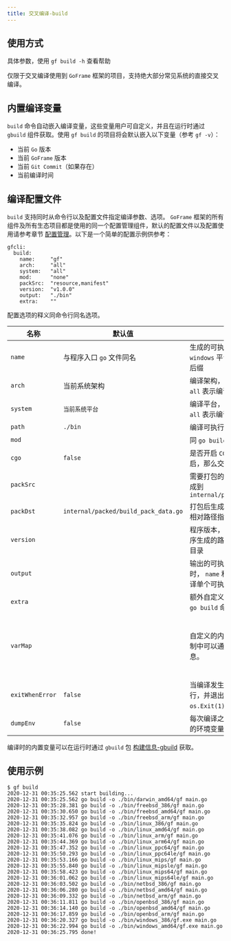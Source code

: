 ```yaml
---
title: 交叉编译-build
---
```


## 使用方式

具体参数，使用 `gf build -h` 查看帮助

仅限于交叉编译使用到 `GoFrame` 框架的项目，支持绝大部分常见系统的直接交叉编译。

## 内置编译变量

`build` 命令自动嵌入编译变量，这些变量用户可自定义，并且在运行时通过 `gbuild` 组件获取。使用 `gf build` 的项目将会默认嵌入以下变量（参考 `gf -v`）：

- 当前 `Go` 版本
- 当前 `GoFrame` 版本
- 当前 `Git Commit`（如果存在）
- 当前编译时间

## 编译配置文件

`build` 支持同时从命令行以及配置文件指定编译参数、选项。 `GoFrame` 框架的所有组件及所有生态项目都是使用的同一个配置管理组件，默认的配置文件以及配置使用请参考章节
[配置管理](/docs/核心组件/配置管理)。以下是一个简单的配置示例供参考：

```
gfcli:
  build:
    name:     "gf"
    arch:     "all"
    system:   "all"
    mod:      "none"
    packSrc:  "resource,manifest"
    version:  "v1.0.0"
    output:   "./bin"
    extra:    ""
```

配置选项的释义同命令行同名选项。

| 名称 | 默认值 | 含义 | 示例 |
| --- | --- | --- | --- |
| `name` | 与程序入口 `go` 文件同名 | 生成的可执行文件名称。如果是 `windows` 平台，那么默认会加上 `.exe` 后缀 | `gf` |
| `arch` | 当前系统架构 | 编译架构，多个以 `,` 号分隔，如果是 `all` 表示编译所有支持架构 | `386,amd64,arm` |
| `system` | `当前系统平台` | 编译平台，多个以 `,` 号分隔，如果是 `all` 表示编译所有支持平台 | `linux,darwin,windows` |
| `path` | `./bin` | 编译可执行文件存储的 **目录地址** | `./bin` |
| `mod` |  | 同 `go build -mod` 编译选项，不常用 | `none` |
| `cgo` | `false` | 是否开启 `CGO`，默认是关闭的。如果开启，那么交叉编译可能会有问题。 |  |
| `packSrc` |  | 需要打包的目录，多个以 `,` 号分隔，生成到 `internal/packed/build_pack_data.go` | `public,template,manifest` |
| `packDst` | `internal/packed/build_pack_data.go` | 打包后生成的 `Go` 文件路径，一般使用相对路径指定到本项目目录中 |  |
| `version` |  | 程序版本，如果指定版本信息，那么程序生成的路径中会多一层以版本名称的目录 | `v1.0.0` |
| `output` |  | 输出的可执行文件路径，当该参数指定时， `name` 和 `path` 参数失效，常用于编译单个可执行文件。 | `./bin/gf.exe` |
| `extra` |  | 额外自定义的编译参数，会直接传递给 `go build` 命令 |  |
| `varMap` |  | 自定义的内置变量键值对，构建的二进制中可以通过 `gbuild` 包获取编译信息。 | ```<br />gfcli:<br />  build:<br />    name:     "gf"<br />    arch:     "all"<br />    system:   "all"<br />    mod:      "none"<br />    cgo:      0<br />    varMap:<br />      k1: v1<br />      k2: v2<br />``` |
| `exitWhenError` | `false` | 当编译发生错误时，立即停止后续执行，并退出编译流程（使用 `os.Exit(1)`） |  |
| `dumpEnv` | `false` | 每次编译之前在终端打印当前编译环境的环境变量信息 |  |

编译时的内置变量可以在运行时通过 `gbuild` 包 [构建信息-gbuild](/docs/组件列表/系统相关/构建信息-gbuild) 获取。


## 使用示例

```
$ gf build
2020-12-31 00:35:25.562 start building...
2020-12-31 00:35:25.562 go build -o ./bin/darwin_amd64/gf main.go
2020-12-31 00:35:28.381 go build -o ./bin/freebsd_386/gf main.go
2020-12-31 00:35:30.650 go build -o ./bin/freebsd_amd64/gf main.go
2020-12-31 00:35:32.957 go build -o ./bin/freebsd_arm/gf main.go
2020-12-31 00:35:35.824 go build -o ./bin/linux_386/gf main.go
2020-12-31 00:35:38.082 go build -o ./bin/linux_amd64/gf main.go
2020-12-31 00:35:41.076 go build -o ./bin/linux_arm/gf main.go
2020-12-31 00:35:44.369 go build -o ./bin/linux_arm64/gf main.go
2020-12-31 00:35:47.352 go build -o ./bin/linux_ppc64/gf main.go
2020-12-31 00:35:50.293 go build -o ./bin/linux_ppc64le/gf main.go
2020-12-31 00:35:53.166 go build -o ./bin/linux_mips/gf main.go
2020-12-31 00:35:55.840 go build -o ./bin/linux_mipsle/gf main.go
2020-12-31 00:35:58.423 go build -o ./bin/linux_mips64/gf main.go
2020-12-31 00:36:01.062 go build -o ./bin/linux_mips64le/gf main.go
2020-12-31 00:36:03.502 go build -o ./bin/netbsd_386/gf main.go
2020-12-31 00:36:06.280 go build -o ./bin/netbsd_amd64/gf main.go
2020-12-31 00:36:09.332 go build -o ./bin/netbsd_arm/gf main.go
2020-12-31 00:36:11.811 go build -o ./bin/openbsd_386/gf main.go
2020-12-31 00:36:14.140 go build -o ./bin/openbsd_amd64/gf main.go
2020-12-31 00:36:17.859 go build -o ./bin/openbsd_arm/gf main.go
2020-12-31 00:36:20.327 go build -o ./bin/windows_386/gf.exe main.go
2020-12-31 00:36:22.994 go build -o ./bin/windows_amd64/gf.exe main.go
2020-12-31 00:36:25.795 done!
```